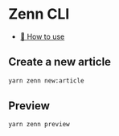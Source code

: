 # Zenn CLI

- [📘 How to use](https://zenn.dev/zenn/articles/zenn-cli-guide)

## Create a new article

```bash
yarn zenn new:article
```

## Preview

```bash
yarn zenn preview
```
